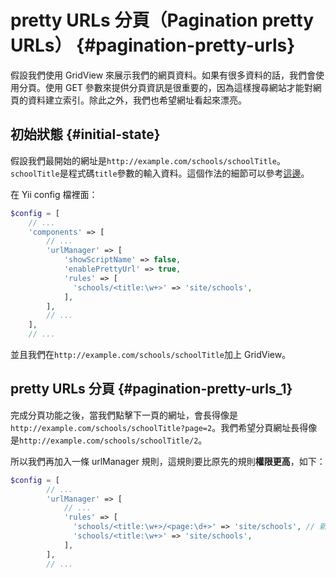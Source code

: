 # pretty URLs 分頁（Pagination pretty URLs） {#pagination-pretty-urls}

假設我們使用 GridView 來展示我們的網頁資料。如果有很多資料的話，我們會使用分頁。使用 GET 參數來提供分頁資訊是很重要的，因為這樣搜尋網站才能對網頁的資料建立索引。除此之外，我們也希望網址看起來漂亮。

## 初始狀態 {#initial-state}

假設我們最開始的網址是`http://example.com/schools/schoolTitle`。`schoolTitle`是程式碼`title`參數的輸入資料。這個作法的細節可以參考[這邊](/urls-variable-number-of-parameters.md)。

在 Yii config 檔裡面：

```php
$config = [
    // ...
    'components' => [
        // ...
        'urlManager' => [
            'showScriptName' => false,
            'enablePrettyUrl' => true,
            'rules' => [
              'schools/<title:\w+>' => 'site/schools',
            ],
        ],
        // ...
    ],
    // ...
```

並且我們在`http://example.com/schools/schoolTitle`加上 GridView。

## pretty URLs 分頁 {#pagination-pretty-urls_1}

完成分頁功能之後，當我們點擊下一頁的網址，會長得像是`http://example.com/schools/schoolTitle?page=2`。我們希望分頁網址長得像是`http://example.com/schools/schoolTitle/2`。

所以我們再加入一條 urlManager 規則，這規則要比原先的規則**權限更高**，如下：

```php
$config = [
        // ...
        'urlManager' => [
            // ...
            'rules' => [
              'schools/<title:\w+>/<page:\d+>' => 'site/schools', // 新規則
              'schools/<title:\w+>' => 'site/schools',
            ],
        ],
        // ...
```



